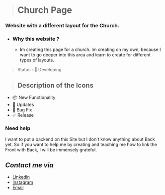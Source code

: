 > # Church Page 

### Website with a different layout for the Church.

* ### Why this website ? 

   * Im creating this page for a church. Im creating on my own, because I want to go deeper into this area and learn to create for different types of layouts.

> Status : :construction: Developing

> ## Description of the Icons

+ :package: New Functionality
+ :rocket: Updates
+ :bug: Bug Fix
+ :white_check_mark: Release

### Need help
  I want to put a backend on this Site but I don't know anything about Back yet. So if you want to help me by creating and teaching me how to link the Front with Back, I will be     immensely grateful.
  
  ## *Contact me via*
  - [Linkedin](https://www.linkedin.com/in/rhayan-pontes-618a2220a/)
  - [Instagram](https://instagram.com/rhayanpontes_)
  - [Email](mailto:danyelppontes234@gmail.com)
